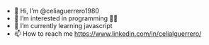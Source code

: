 - 👋 Hi, I’m @celiaguerrero1980
- 👀 I’m interested in programming 🤷‍♀️
- 🌱 I’m currently learning javascript
- 📫 How to reach me https://www.linkedin.com/in/celialguerrero/

